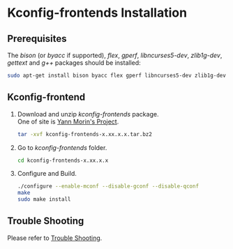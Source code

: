 # Kconfig-frontends Installation

## Prerequisites
The *bison* (or *byacc* if supported), *flex*, *gperf*, *libncurses5-dev*, *zlib1g-dev*, *gettext* and *g++* packages should be installed:
```bash
sudo apt-get install bison byacc flex gperf libncurses5-dev zlib1g-dev gettext g++
```

## Kconfig-frontend
1. Download and unzip *kconfig-frontends* package.  
One of site is [Yann Morin's Project](http://ymorin.is-a-geek.org/projects/kconfig-frontends).
	```bash
	tar -xvf kconfig-frontends-x.xx.x.x.tar.bz2
	```

2. Go to *kconfig-frontends* folder.
	```bash
	cd kconfig-frontends-x.xx.x.x
	```

3. Configure and Build.
	```bash
	./configure --enable-mconf --disable-gconf --disable-qconf
	make
	sudo make install
	```

## Trouble Shooting
Please refer to [Trouble Shooting](https://github.com/Samsung/TizenRT/blob/master/docs/TroubleShooting.md).
